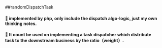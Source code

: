 ##randomDispatchTask

#### 🚀 implemented by php, only include the dispatch algo-logic, just my own thinking notes.
#### 🚗  It count be used on implementing a task dispatcher which distribute task to the downstream business by the ratio（weight）.